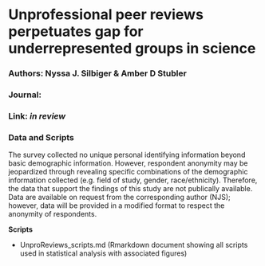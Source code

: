 # Unprofessional peer reviews perpetuates gap for underrepresented groups in science

### Authors: Nyssa J. Silbiger & Amber D Stubler

### Journal:  

### Link: *in review*


### Data and Scripts

The survey collected no unique personal identifying information beyond basic demographic information. However, respondent anonymity may be jeopardized through revealing specific combinations of the demographic information collected (e.g. field of study, gender, race/ethnicity). Therefore, the data that support the findings of this study are not publically available. Data are available on request from the corresponding author (NJS); however, data will be provided in a modified format to respect the anonymity of respondents. 

**Scripts**
- UnproReviews_scripts.md (Rmarkdown document showing all scripts used in statistical analysis with associated figures)


